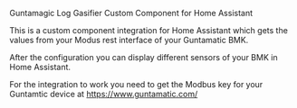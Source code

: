 Guntamagic Log Gasifier Custom Component for Home Assistant

This is a custom component integration for Home Assistant which gets the values from your Modus rest interface of your Guntamatic BMK.

After the configuration you can display different sensors of your BMK in Home Assistant.

For the integration to work you need to get the Modbus key for your Guntamtic device at https://www.guntamatic.com/
